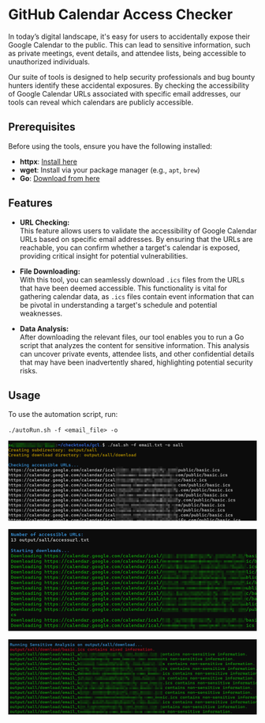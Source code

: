 # GitHub Calendar Access Checker

In today’s digital landscape, it's easy for users to accidentally expose their Google Calendar to the public. This can lead to sensitive information, such as private meetings, event details, and attendee lists, being accessible to unauthorized individuals. 

Our suite of tools is designed to help security professionals and bug bounty hunters identify these accidental exposures. By checking the accessibility of Google Calendar URLs associated with specific email addresses, our tools can reveal which calendars are publicly accessible. 


## Prerequisites

Before using the tools, ensure you have the following installed:

- **httpx**: [Install here](https://github.com/projectdiscovery/httpx)
- **wget**: Install via your package manager (e.g., `apt`, `brew`)
- **Go**: [Download from here](https://golang.org/dl/)



## Features

- **URL Checking:**  
  This feature allows users to validate the accessibility of Google Calendar URLs based on specific email addresses. By ensuring that the URLs are reachable, you can confirm whether a target's calendar is exposed, providing critical insight for potential vulnerabilities.

- **File Downloading:**  
  With this tool, you can seamlessly download `.ics` files from the URLs that have been deemed accessible. This functionality is vital for gathering calendar data, as `.ics` files contain event information that can be pivotal in understanding a target's schedule and potential weaknesses.

- **Data Analysis:**  
  After downloading the relevant files, our tool enables you to run a Go script that analyzes the content for sensitive information. This analysis can uncover private events, attendee lists, and other confidential details that may have been inadvertently shared, highlighting potential security risks.




## Usage

To use the automation script, run:

``
./autoRun.sh -f <email_file> -o
``

![alt text](image.png)

![alt text](image-1.png)

![alt text](image-2.png)

